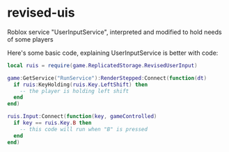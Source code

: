 # revised-uis
Roblox service "UserInputService", interpreted and modified to hold needs of some players

Here's some basic code, explaining UserInputService is better with code:
```lua
local ruis = require(game.ReplicatedStorage.RevisedUserInput)

game:GetService("RunService"):RenderStepped:Connect(function(dt)
  if ruis:KeyHolding(ruis.Key.LeftShift) then
    -- the player is holding left shift
  end
end)

ruis.Input:Connect(function(key, gameControlled)
  if key == ruis.Key.B then
    -- this code will run when "B" is pressed
  end
end)
```
